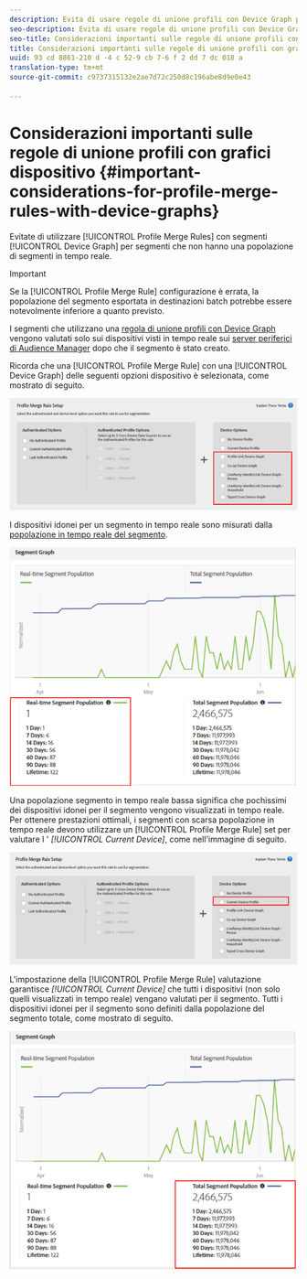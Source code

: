 ```yaml
---
description: Evita di usare regole di unione profili con Device Graph per segmenti che hanno scarsa probabilità di disporre di una popolazione di segmenti in tempo reale.
seo-description: Evita di usare regole di unione profili con Device Graph per segmenti che hanno scarsa probabilità di disporre di una popolazione di segmenti in tempo reale.
seo-title: Considerazioni importanti sulle regole di unione profili con grafici dispositivo
title: Considerazioni importanti sulle regole di unione profili con grafici dispositivo
uuid: 93 cd 8861-210 d -4 c 52-9 cb 7-6 f 2 dd 7 dc 018 a
translation-type: tm+mt
source-git-commit: c9737315132e2ae7d72c250d8c196abe8d9e0e43

---
```



# Considerazioni importanti sulle regole di unione profili con grafici dispositivo {#important-considerations-for-profile-merge-rules-with-device-graphs}

Evitate di utilizzare [!UICONTROL Profile Merge Rules] con segmenti [!UICONTROL Device Graph] per segmenti che non hanno una popolazione di segmenti in tempo reale.

>[!IMPORTANT]
>
>Se la [!UICONTROL Profile Merge Rule] configurazione è errata, la popolazione del segmento esportata in destinazioni batch potrebbe essere notevolmente inferiore a quanto previsto.

I segmenti che utilizzano una [regola di unione profili con Device Graph](../../features/profile-merge-rules/merge-rule-targeting-options.md#device-graph-options) vengono valutati solo sui dispositivi visti in tempo reale sui [server periferici di Audience Manager](../../reference/system-components/components-edge.md) dopo che il segmento è stato creato.

Ricorda che una [!UICONTROL Profile Merge Rule] con una [!UICONTROL Device Graph] delle seguenti opzioni dispositivo è selezionata, come mostrato di seguito.

![](assets/pmr-considerations-1.png)

I dispositivi idonei per un segmento in tempo reale sono misurati dalla [popolazione in tempo reale del segmento](../../features/segments/segment-builder-data.md#segment-populations).

![](assets/pmr-considerations-2.png)

Una popolazione segmento in tempo reale bassa significa che pochissimi dei dispositivi idonei per il segmento vengono visualizzati in tempo reale. Per ottenere prestazioni ottimali, i segmenti con scarsa popolazione in tempo reale devono utilizzare un [!UICONTROL Profile Merge Rule] set per valutare l &#39; *[!UICONTROL Current Device]*, come nell&#39;immagine di seguito.

![](assets/pmr-considerations-3.png)

L&#39;impostazione della [!UICONTROL Profile Merge Rule] valutazione garantisce *[!UICONTROL Current Device]* che tutti i dispositivi (non solo quelli visualizzati in tempo reale) vengano valutati per il segmento. Tutti i dispositivi idonei per il segmento sono definiti dalla popolazione del segmento totale, come mostrato di seguito.

![](assets/pmr-considerations-4.png)